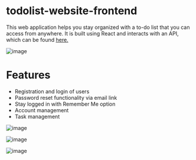 # todolist-website-frontend
This web application helps you stay organized with a to-do list that you can access from anywhere. It is built using React and interacts with an API, which can be found [here.](https://github.com/ArthurAndCode/todolist-website-backend)

![image](https://github.com/user-attachments/assets/69f69102-f771-4f0b-8c9b-555cdc6b0ef4)

# Features
* Registration and login of users
* Password reset functionality via email link
* Stay logged in with Remember Me option
* Account management
* Task management

![image](https://github.com/user-attachments/assets/ec299f50-c476-400d-8544-89a007ad5f21)

![image](https://github.com/user-attachments/assets/76326393-4daf-4602-9558-d9510d0222fe)

![image](https://github.com/user-attachments/assets/df54468c-4ff9-465a-ac2c-644a6105d147)

